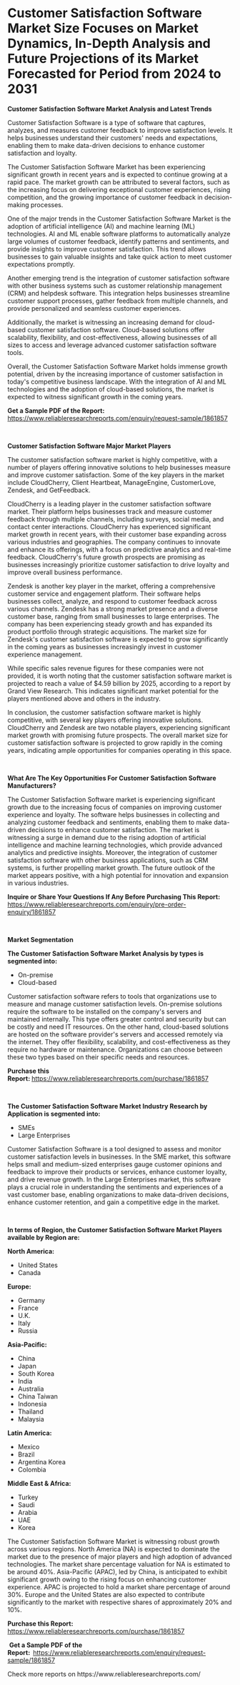 <p><h1>Customer Satisfaction Software Market Size Focuses on Market Dynamics, In-Depth Analysis and Future Projections of its Market Forecasted for Period from 2024 to 2031</h1></p><p><strong>Customer Satisfaction Software Market Analysis and Latest Trends</strong></p>
<p><p>Customer Satisfaction Software is a type of software that captures, analyzes, and measures customer feedback to improve satisfaction levels. It helps businesses understand their customers' needs and expectations, enabling them to make data-driven decisions to enhance customer satisfaction and loyalty.</p><p>The Customer Satisfaction Software Market has been experiencing significant growth in recent years and is expected to continue growing at a rapid pace. The market growth can be attributed to several factors, such as the increasing focus on delivering exceptional customer experiences, rising competition, and the growing importance of customer feedback in decision-making processes.</p><p>One of the major trends in the Customer Satisfaction Software Market is the adoption of artificial intelligence (AI) and machine learning (ML) technologies. AI and ML enable software platforms to automatically analyze large volumes of customer feedback, identify patterns and sentiments, and provide insights to improve customer satisfaction. This trend allows businesses to gain valuable insights and take quick action to meet customer expectations promptly.</p><p>Another emerging trend is the integration of customer satisfaction software with other business systems such as customer relationship management (CRM) and helpdesk software. This integration helps businesses streamline customer support processes, gather feedback from multiple channels, and provide personalized and seamless customer experiences.</p><p>Additionally, the market is witnessing an increasing demand for cloud-based customer satisfaction software. Cloud-based solutions offer scalability, flexibility, and cost-effectiveness, allowing businesses of all sizes to access and leverage advanced customer satisfaction software tools.</p><p>Overall, the Customer Satisfaction Software Market holds immense growth potential, driven by the increasing importance of customer satisfaction in today's competitive business landscape. With the integration of AI and ML technologies and the adoption of cloud-based solutions, the market is expected to witness significant growth in the coming years.</p></p>
<p><strong>Get a Sample PDF of the Report:&nbsp;</strong> <a href="https://www.reliableresearchreports.com/enquiry/request-sample/1861857">https://www.reliableresearchreports.com/enquiry/request-sample/1861857</a></p>
<p>&nbsp;</p>
<p><strong>Customer Satisfaction Software Major Market Players</strong></p>
<p><p>The customer satisfaction software market is highly competitive, with a number of players offering innovative solutions to help businesses measure and improve customer satisfaction. Some of the key players in the market include CloudCherry, Client Heartbeat, ManageEngine, CustomerLove, Zendesk, and GetFeedback.</p><p>CloudCherry is a leading player in the customer satisfaction software market. Their platform helps businesses track and measure customer feedback through multiple channels, including surveys, social media, and contact center interactions. CloudCherry has experienced significant market growth in recent years, with their customer base expanding across various industries and geographies. The company continues to innovate and enhance its offerings, with a focus on predictive analytics and real-time feedback. CloudCherry's future growth prospects are promising as businesses increasingly prioritize customer satisfaction to drive loyalty and improve overall business performance.</p><p>Zendesk is another key player in the market, offering a comprehensive customer service and engagement platform. Their software helps businesses collect, analyze, and respond to customer feedback across various channels. Zendesk has a strong market presence and a diverse customer base, ranging from small businesses to large enterprises. The company has been experiencing steady growth and has expanded its product portfolio through strategic acquisitions. The market size for Zendesk's customer satisfaction software is expected to grow significantly in the coming years as businesses increasingly invest in customer experience management.</p><p>While specific sales revenue figures for these companies were not provided, it is worth noting that the customer satisfaction software market is projected to reach a value of $4.59 billion by 2025, according to a report by Grand View Research. This indicates significant market potential for the players mentioned above and others in the industry.</p><p>In conclusion, the customer satisfaction software market is highly competitive, with several key players offering innovative solutions. CloudCherry and Zendesk are two notable players, experiencing significant market growth with promising future prospects. The overall market size for customer satisfaction software is projected to grow rapidly in the coming years, indicating ample opportunities for companies operating in this space.</p></p>
<p>&nbsp;</p>
<p><strong>What Are The Key Opportunities For Customer Satisfaction Software Manufacturers?</strong></p>
<p><p>The Customer Satisfaction Software market is experiencing significant growth due to the increasing focus of companies on improving customer experience and loyalty. The software helps businesses in collecting and analyzing customer feedback and sentiments, enabling them to make data-driven decisions to enhance customer satisfaction. The market is witnessing a surge in demand due to the rising adoption of artificial intelligence and machine learning technologies, which provide advanced analytics and predictive insights. Moreover, the integration of customer satisfaction software with other business applications, such as CRM systems, is further propelling market growth. The future outlook of the market appears positive, with a high potential for innovation and expansion in various industries.</p></p>
<p><strong>Inquire or Share Your Questions If Any Before Purchasing This Report:</strong> <a href="https://www.reliableresearchreports.com/enquiry/pre-order-enquiry/1861857">https://www.reliableresearchreports.com/enquiry/pre-order-enquiry/1861857</a></p>
<p>&nbsp;</p>
<p><strong>Market Segmentation</strong></p>
<p><strong>The Customer Satisfaction Software Market Analysis by types is segmented into:</strong></p>
<p><ul><li>On-premise</li><li>Cloud-based</li></ul></p>
<p><p>Customer satisfaction software refers to tools that organizations use to measure and manage customer satisfaction levels. On-premise solutions require the software to be installed on the company's servers and maintained internally. This type offers greater control and security but can be costly and need IT resources. On the other hand, cloud-based solutions are hosted on the software provider's servers and accessed remotely via the internet. They offer flexibility, scalability, and cost-effectiveness as they require no hardware or maintenance. Organizations can choose between these two types based on their specific needs and resources.</p></p>
<p><strong>Purchase this Report:&nbsp;</strong><a href="https://www.reliableresearchreports.com/purchase/1861857">https://www.reliableresearchreports.com/purchase/1861857</a></p>
<p>&nbsp;</p>
<p><strong>The Customer Satisfaction Software Market Industry Research by Application is segmented into:</strong></p>
<p><ul><li>SMEs</li><li>Large Enterprises</li></ul></p>
<p><p>Customer Satisfaction Software is a tool designed to assess and monitor customer satisfaction levels in businesses. In the SME market, this software helps small and medium-sized enterprises gauge customer opinions and feedback to improve their products or services, enhance customer loyalty, and drive revenue growth. In the Large Enterprises market, this software plays a crucial role in understanding the sentiments and experiences of a vast customer base, enabling organizations to make data-driven decisions, enhance customer retention, and gain a competitive edge in the market.</p></p>
<p>&nbsp;</p>
<p><strong>In terms of Region, the Customer Satisfaction Software Market Players available by Region are:</strong></p>
<p>
    <p> <strong> North America: </strong>
        <ul>
            <li>United States</li>
            <li>Canada</li>
        </ul>
        </p> 
    <p> <strong> Europe: </strong>
        <ul>
            <li>Germany</li>
            <li>France</li>
            <li>U.K.</li>
            <li>Italy</li>
            <li>Russia</li>
        </ul>
        </p> 
    <p> <strong> Asia-Pacific: </strong>
        <ul>
            <li>China</li>
            <li>Japan</li>
            <li>South Korea</li>
            <li>India</li>
            <li>Australia</li>
            <li>China Taiwan</li>
            <li>Indonesia</li>
            <li>Thailand</li>
            <li>Malaysia</li>
        </ul>
        </p> 
    <p> <strong> Latin America: </strong>
        <ul>
            <li>Mexico</li>
            <li>Brazil</li>
            <li>Argentina Korea</li>
            <li>Colombia</li>
        </ul>
        </p> 
    <p> <strong> Middle East & Africa: </strong>
        <ul>
            <li>Turkey</li>
            <li>Saudi</li>
            <li>Arabia</li>
            <li>UAE</li>
            <li>Korea</li>
        </ul>
    </p>
    </p>
<p><p>The Customer Satisfaction Software Market is witnessing robust growth across various regions. North America (NA) is expected to dominate the market due to the presence of major players and high adoption of advanced technologies. The market share percentage valuation for NA is estimated to be around 40%. Asia-Pacific (APAC), led by China, is anticipated to exhibit significant growth owing to the rising focus on enhancing customer experience. APAC is projected to hold a market share percentage of around 30%. Europe and the United States are also expected to contribute significantly to the market with respective shares of approximately 20% and 10%.</p></p>
<p><strong>Purchase this Report: </strong><a href="https://www.reliableresearchreports.com/purchase/1861857">https://www.reliableresearchreports.com/purchase/1861857</a></p>
<p>&nbsp;<strong>Get a Sample PDF of the Report:&nbsp;&nbsp;</strong><a href="https://www.reliableresearchreports.com/enquiry/request-sample/1861857">https://www.reliableresearchreports.com/enquiry/request-sample/1861857</a></p>
<p><strong></strong></p>
<p>Check more reports on https://www.reliableresearchreports.com/</p>